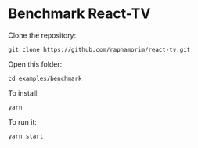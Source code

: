 # Benchmark React-TV

Clone the repository:

```shell
git clone https://github.com/raphamorim/react-tv.git
```

Open this folder:

```shell
cd examples/benchmark
```

To install:

```shell
yarn
```

To run it:

```shell
yarn start
```
